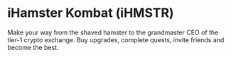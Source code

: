 # iHamster Kombat (iHMSTR)
Make your way from the shaved hamster to the grandmaster CEO of the tier-1 crypto exchange.  Buy upgrades, complete quests, invite friends and become the best.
